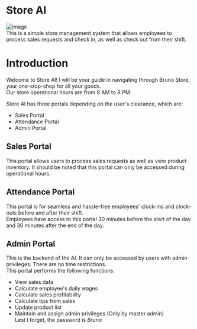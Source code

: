 # Store AI

![image](https://github.com/iamcbn/Store_AI/assets/132440348/df8ae2a4-4b94-4a5e-a8ac-b49944855a21)  
This is a simple store management system that allows employees to process sales requests and check in, as well as check out from their shift.

# Introduction
Welcome to Store AI! I will be your guide in navigating through Bruno Store, your one-stop-shop for all your goods.  
Our store operational hours are from 8 AM to 8 PM.

Store AI has three portals depending on the user's clearance, which are:
- Sales Portal
- Attendance Portal
- Admin Portal

## Sales Portal
This portal allows users to process sales requests as well as view product inventory. 
It should be noted that this portal can only be accessed during operational hours.

## Attendance Portal
This portal is for seamless and hassle-free employees' clock-ins and clock-outs before and after their shift.  
Employees have access to this portal 30 minutes before the start of the day and 30 minutes after the end of the day.

## Admin Portal
This is the backend of the AI. It can only be accessed by users with admin privileges.
There are no time restrictions.  
This portal performs the following functions:
- View sales data
- Calculate employee's daily wages
- Calculate sales profitability
- Calculate tips from sales
- Update product list
- Maintain and assign admin privileges (Only by master admin)  
Lest I forget, the password is *Bruno*
